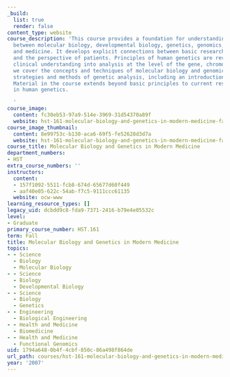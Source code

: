 ```yaml
---
_build:
  list: true
  render: false
content_type: website
course_description: 'This course provides a foundation for understanding the relationship
  between molecular biology, developmental biology, genetics, genomics, bioinformatics,
  and medicine. It develops explicit connections between basic research, medical understanding,
  and the perspective of patients. Principles of human genetics are reviewed. We translate
  clinical understanding into analysis at the level of the gene, chromosome and molecule;
  we cover the concepts and techniques of molecular biology and genomics, and the
  strategies and methods of genetic analysis, including an introduction to bioinformatics.
  Material in the course extends beyond basic principles to current research activity
  in human genetics.

  '
course_image:
  content: fc30eb53-97a9-514e-3969-31d54370a89f
  website: hst-161-molecular-biology-and-genetics-in-modern-medicine-fall-2007
course_image_thumbnail:
  content: 8e99753c-b130-aca6-69f5-fe52628d3d7a
  website: hst-161-molecular-biology-and-genetics-in-modern-medicine-fall-2007
course_title: Molecular Biology and Genetics in Modern Medicine
department_numbers:
- HST
extra_course_numbers: ''
instructors:
  content:
  - 157f1092-5511-fcb8-674d-65677d60f449
  - aaf40e05-622c-54ab-f7c5-9111ccc61135
  website: ocw-www
learning_resource_types: []
legacy_uid: dcbdd9c8-fda9-7371-2416-b79e4e05532c
level:
- Graduate
primary_course_number: HST.161
term: Fall
title: Molecular Biology and Genetics in Modern Medicine
topics:
- - Science
  - Biology
  - Molecular Biology
- - Science
  - Biology
  - Developmental Biology
- - Science
  - Biology
  - Genetics
- - Engineering
  - Biological Engineering
- - Health and Medicine
  - Biomedicine
- - Health and Medicine
  - Functional Genomics
uid: 1794a648-0b4f-4cbf-850c-86a498f864de
url_path: courses/hst-161-molecular-biology-and-genetics-in-modern-medicine-fall-2007
year: '2007'
---
```

